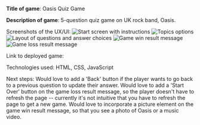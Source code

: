 **Title of game**: Oasis Quiz Game

**Description of game**: 5-question quiz game on UK rock band, Oasis.

Screenshots of the UX/UI:
   ![Start screen with instructions](https://github.com/user-attachments/assets/20441de7-8fde-4d5d-afb8-9a426df6df51)
  ![Topics options](https://github.com/user-attachments/assets/40964938-6e34-47f7-9ce7-c2be6219007a)
  ![Layout of questions and answer choices](https://github.com/user-attachments/assets/92712aa1-7dd9-4f2f-985d-3883f9020996)
  ![Game win result message](https://github.com/user-attachments/assets/10ec76ce-eb5f-4242-bfc6-50940c7a83ee)
  ![Game loss result message](https://github.com/user-attachments/assets/cefdc26e-5ec5-407c-9315-b4ddf81474ec)

Link to deployed game:

Technologies used: HTML, CSS, JavaScript

Next steps:
  Would love to add a 'Back' button if the player wants to go back to a previous question to update their answer.
  Would love to add a 'Start Over' button on the game loss result message, so the player doesn't have to refresh the page -- currently it's not intuitive that you have to refresh the page to get a new game.
  Would love to incorporate a picture element on the game win result message, so that you see a photo of Oasis or a music video.
